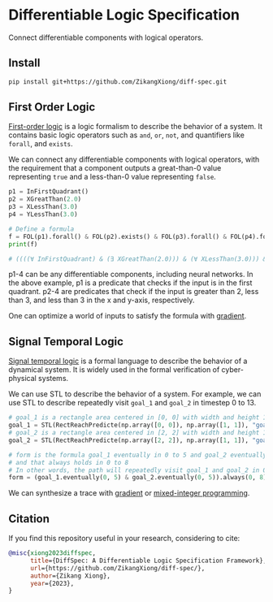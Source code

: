 # Differentiable Logic Specification

Connect differentiable components with logical operators.

## Install

```bash
pip install git+https://github.com/ZikangXiong/diff-spec.git
```

## First Order Logic
[First-order logic](https://en.wikipedia.org/wiki/First-order_logic) is a logic formalism to describe the behavior of a system. It contains basic logic operators such as `and`, `or`, `not`, and quantifiers like `forall`, and `exists`. 

We can connect any differentiable components with logical operators, with the requirement that a component outputs a great-than-0 value representing 
`true` and a less-than-0 value representing `false`. 

```python
p1 = InFirstQuadrant()
p2 = XGreatThan(2.0)
p3 = XLessThan(3.0)
p4 = YLessThan(3.0)

# Define a formula
f = FOL(p1).forall() & FOL(p2).exists() & FOL(p3).forall() & FOL(p4).forall()
print(f)

# ((((∀ InFirstQuadrant) & (∃ XGreatThan(2.0))) & (∀ XLessThan(3.0))) & (∀ YLessThan(3.0)))
```

p1-4 can be any differentiable components, including neural networks. In the above example, p1 is a predicate that checks if the input is in the first quadrant. p2-4 are predicates that check if the input is greater than 2, less than 3, and less than 3 in the x and y-axis, respectively.

One can optimize a world of inputs to satisfy the formula with [gradient](examples/fol/differentiability.py).

## Signal Temporal Logic
[Signal temporal logic](https://people.eecs.berkeley.edu/~sseshia/fmee/lectures/EECS294-98_Spring2014_STL_Lecture.pdf) is a formal language to describe the behavior of a dynamical system. It is widely used in the formal verification of cyber-physical systems. 

We can use STL to describe the behavior of a system. For example, we can use STL to describe repeatedly visit `goal_1` and `goal_2` in timestep 0 to 13.

```python
# goal_1 is a rectangle area centered in [0, 0] with width and height 1
goal_1 = STL(RectReachPredicte(np.array([0, 0]), np.array([1, 1]), "goal_1"))
# goal_2 is a rectangle area centered in [2, 2] with width and height 1
goal_2 = STL(RectReachPredicte(np.array([2, 2]), np.array([1, 1]), "goal_2"))

# form is the formula goal_1 eventually in 0 to 5 and goal_2 eventually in 0 to 5
# and that always holds in 0 to 8
# In other words, the path will repeatedly visit goal_1 and goal_2 in 0 to 13
form = (goal_1.eventually(0, 5) & goal_2.eventually(0, 5)).always(0, 8)
```

We can synthesize a trace with [gradient](examples/stl/differentiability.py) or [mixed-integer programming](examples/stl/solver.py).

<!-- ## Probability Temporal Logic (Ongoing)
Probability temporal logic is an ongoing work integrating probability and random variables into temporal logic. It is useful in robot planning and control, reinforcement learning, and formal verification. -->

## Citation
If you find this repository useful in your research, considering to cite:
```bibtex
@misc{xiong2023diffspec,
      title={DiffSpec: A Differentiable Logic Specification Framework},
      url={https://github.com/ZikangXiong/diff-spec/},
      author={Zikang Xiong},
      year={2023},
}
```
